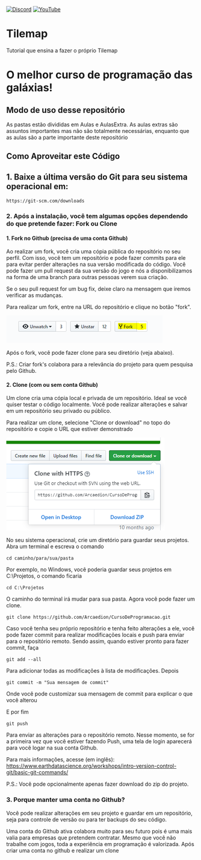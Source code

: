 [![Discord](https://img.shields.io/discord/714624296260993124.svg?label=Discord&logo=discord)](https://discord.gg/kEjJ8ax) [![YouTube](https://img.shields.io/badge/YouTube-GameDev%20Galáctico-red)](https://www.youtube.com/channel/UC1s2NpVU-gw8_v3VR3RPZSg)

# Tilemap
Tutorial que ensina a fazer o próprio Tilemap

# O melhor curso de programação das galáxias!

## Modo de uso desse repositório

As pastas estão divididas em Aulas e AulasExtra. As aulas extras são assuntos importantes mas não são totalmente necessárias, enquanto que as aulas são a parte importante deste repositório

## Como Aproveitar este Código

## 1. Baixe a última versão do Git para seu sistema operacional em:

    https://git-scm.com/downloads


### 2. Após a instalação, você tem algumas opções dependendo do que pretende fazer: Fork ou Clone

#### 1. Fork no Github (precisa de uma conta Github)

Ao realizar um fork, você cria uma cópia pública do repositório no seu perfil. Com isso, você tem um repositório e pode fazer commits para ele para evitar perder alterações na sua versão modificada do código. Você pode fazer um pull request da sua versão do jogo e nós a disponibilizamos na forma de uma branch para outras pessoas verem sua criação.

Se o seu pull request for um bug fix, deixe claro na mensagem que iremos verificar as mudanças.

Para realizar um fork, entre na URL do repositório e clique no botão "fork".

![Fork](fork.png)

Após o fork, você pode fazer clone para seu diretório (veja abaixo).

P.S.: Criar fork's colabora para a relevância do projeto para quem pesquisa pelo Github.

#### 2. Clone (com ou sem conta Github)

Um clone cria uma cópia local e privada de um repositório. Ideal se você quiser testar o código localmente. Você pode realizar alterações e salvar em um repositório seu privado ou público.

Para realizar um clone, selecione "Clone or download" no topo do repositório e copie o URL que estiver demonstrado

![Clone](clone.png)

No seu sistema operacional, crie um diretório para guardar seus projetos. Abra um terminal e escreva o comando

```
cd caminho/para/sua/pasta
```

Por exemplo, no Windows, você poderia guardar seus projetos em C:\Projetos, o comando ficaria

```
cd C:\Projetos
```

O caminho do terminal irá mudar para sua pasta. Agora você pode fazer um clone.

```
git clone https://github.com/Arcaedion/CursoDeProgramacao.git
```

Caso você tenha seu próprio repositório e tenha feito alterações a ele, você pode fazer commit para realizar modificações locais e push para enviar para o repositório remoto. Sendo assim, quando estiver pronto para fazer commit, faça 

```
git add --all
```

Para adicionar todas as modificações à lista de modificações. Depois

```
git commit -m "Sua mensagem de commit"
```

Onde você pode customizar sua mensagem de commit para explicar o que você alterou

E por fim

```
git push
```

Para enviar as alterações para o repositório remoto. Nesse momento, se for a primeira vez que você estiver fazendo Push, uma tela de login aparecerá para você logar na sua conta Github.

Para mais informações, acesse (em inglês): https://www.earthdatascience.org/workshops/intro-version-control-git/basic-git-commands/

P.S.: Você pode opcionalmente apenas fazer download do zip do projeto.

### 3. Porque manter uma conta no Github? 

Você pode realizar alterações em seu projeto e guardar em um repositório, seja para controle de versão ou para ter backups do seu código. 

Uma conta do Github ativa colabora muito para seu futuro pois é uma mais valia para empresas que pretendem contratar. Mesmo que você não trabalhe com jogos, toda a experiência em programação é valorizada. Após criar uma conta no github e realizar um clone
        

